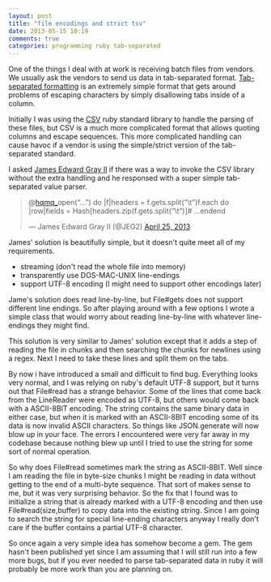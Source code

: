 ```yaml
---
layout: post
title: "file encodings and strict tsv"
date: 2013-05-15 10:19
comments: true
categories: programming ruby tab-separated
---
```


One of the things I deal with at work is receiving batch files from vendors. We usually ask the vendors to send us data in tab-separated format. [Tab-separated formatting](http://www.iana.org/assignments/media-types/text/tab-separated-values) is an extremely simple format that gets around problems of escaping characters by simply disallowing tabs inside of a column.

Initially I was using the [CSV](http://www.ruby-doc.org/stdlib-2.0/libdoc/csv/rdoc/CSV.html) ruby standard library to handle the parsing of these files, but CSV is a much more complicated format that allows quoting columns and escape sequences.  This more complicated handling can cause havoc if a vendor is using the simple/strict version of the tab-separated standard.

I asked [James Edward Gray II](https://twitter.com/JEG2) if there was a way to invoke the CSV library without the extra handling and he responsed with a super simple tab-separated value parser.

<blockquote class="twitter-tweet" data-conversation="none"><p>@<a href="https://twitter.com/hqmq_">hqmq_</a>open(“…”) do |f|headers = f.gets.split(“\t”)f.each do |row|fields = Hash[headers.zip(f.gets.split(“\t”)]# …endend</p>&mdash; James Edward Gray II (@JEG2) <a href="https://twitter.com/JEG2/status/327448417058033664">April 25, 2013</a></blockquote>
<script async src="//platform.twitter.com/widgets.js" charset="utf-8"></script>

James' solution is beautifully simple, but it doesn't quite meet all of my requirements.

* streaming (don't read the whole file into memory)
* transparently use DOS-MAC-UNIX line-endings
* support UTF-8 encoding (I might need to support other encodings later)

Jame's solution does read line-by-line, but File#gets does not support different line endings. So after playing around with a few options I wrote a simple class that would worry about reading line-by-line with whatever line-endings they might find.

<script src="https://gist.github.com/hqmq/5596989.js?file=line_reader.v1.rb"></script>

This solution is very similar to James' solution except that it adds a step of reading the file in chunks and then searching the chunks for newlines using a regex. Next I need to take these lines and split them on the tabs.

<script src="https://gist.github.com/hqmq/5596989.js?file=strict_tsv.rb"></script>

By now i have introduced a small and difficult to find bug. Everything looks very normal, and I was relying on ruby's default UTF-8 support, but it turns out that File#read has a strange behavior. Some of the lines that come back from the LineReader were encoded as UTF-8, but others would come back with a ASCII-8BIT encoding. The string contains the same binary data in either case, but when it is marked with an ASCII-8BIT encoding some of its data is now invalid ASCII characters. So things like JSON.generate will now blow up in your face.  The errors I encountered were very far away in my codebase because nothing blew up until I tried to use the string for some sort of normal operation.

So why does File#read sometimes mark the string as ASCII-8BIT. Well since I am reading the file in byte-size chunks I might be reading in data without getting to the end of a multi-byte sequence. That sort of makes sense to me, but it was very surprising behavior.  So the fix that I found was to initialize a string that is already marked with a UTF-8 encoding and then use File#read(size,buffer) to copy data into the existing string. Since I am going to search the string for special line-ending characters anyway I really don't care if the buffer contains a partial UTF-8 character.

<script src="https://gist.github.com/hqmq/5596989.js?file=line_reader.v2.rb"></script>

So once again a very simple idea has somehow become a gem. The gem hasn't been published yet since I am assuming that I will still run into a few more bugs, but if you ever needed to parse tab-separated data in ruby it will probably be more work than you are planning on.

